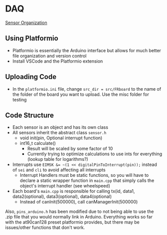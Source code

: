 # DAQ

[Sensor Organization](https://umd0.sharepoint.com/:x:/s/TeamsTerpsRacingEV/Ef79KA5FaFhJh21jqTwfWeUBTny6eTJU5965LJCH_cuU6w?e=4OiMr1)

## Using Platformio
- Platformio is essentially the Arduino interface but allows for much better file organization and version control
- Install VSCode and the Platformio extension

## Uploading Code
- In the ```platformio.ini``` file, change ```src_dir = src/FRboard``` to the name of the folder of the board you want to upload. Use the misc folder for testing

## Code Structure
- Each sensor is an object and has its own class
- All sensors inherit the abstract class ```sensor.h```
  - void init(pin, Optional interrupt function)
  - int16_t calculate()
    - Result will be scaled by some factor of 10
    - Currently trying to optimize calculations to use ints for everything (lookup table for logarithms?)
- Interrupts use ```EIMSK &= ~(1 << digitalPinToInterrupt(pin));``` instead of ```sei``` and ```cli``` to avoid affecting all interrupts
  - Interrupt Handlers must be static functions, so you will have to declare a static wrapper function in ```main.cpp``` that simply calls the object's interrupt handler (see wheelspeed)
- Each board's ```main.cpp``` is responsible for calling tx(id, data1, data2(optional), data3(optional), data4(optional)
    - Instead of canInit(500000), call canManagerInit(500000)

Also, ```pins_arduino.h``` has been modified due to not being able to use the .zip file that you would normally link in Arduino. Everything works so far with the at90can128 preset platformio provides, but there may be issues/other functions that don't work.
